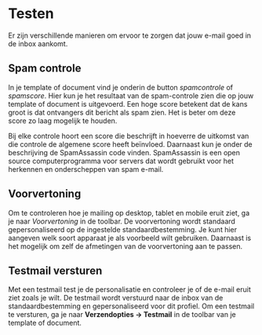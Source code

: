 # Testen

Er zijn verschillende manieren om ervoor te zorgen dat jouw e-mail goed in de inbox aankomt.

## Spam controle
In je template of document vind je onderin de button _spamcontrole_ of _spamscore_. Hier kun je het resultaat van de spam-controle zien die op jouw template of document is uitgevoerd. Een hoge score betekent dat de kans groot is dat ontvangers dit bericht als spam zien. Het is beter om deze score zo laag mogelijk te houden.

Bij elke controle hoort een score die beschrijft in hoeverre de uitkomst van die controle de algemene score heeft beïnvloed. Daarnaast kun je onder de beschrijving de SpamAssassin code vinden. SpamAssassin is een open source computerprogramma voor servers dat wordt gebruikt voor het herkennen en onderscheppen van spam e-mail.

## Voorvertoning
Om te controleren hoe je mailing op desktop, tablet en mobile eruit ziet, ga je naar _Voorvertoning_ in de toolbar. De voorvertoning wordt standaard gepersonaliseerd op de ingestelde standaardbestemming. Je kunt hier aangeven welk soort apparaat je als voorbeeld wilt gebruiken. Daarnaast is het mogelijk om zelf de afmetingen van de voorvertoning aan te passen.

## Testmail versturen
Met een testmail test je de personalisatie en controleer je of de e-mail eruit ziet zoals je wilt. De testmail wordt verstuurd naar de inbox van de standaardbestemming en gepersonaliseerd voor dit profiel. Om een testmail te versturen, ga je naar **Verzendopties -> Testmail** in de toolbar van je template of document. 
